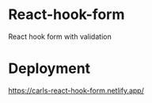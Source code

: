 # React-hook-form

React hook form with validation

# Deployment
https://carls-react-hook-form.netlify.app/
